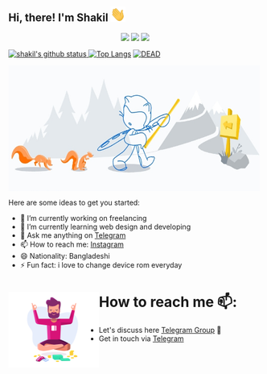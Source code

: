 ## Hi, there! I'm Shakil  <img src="https://github.com/mdkaiom95/mdkaiom95/blob/master/Hi.gif" width="30px">


<p align="center">
<a href="https://github.com/mdkaiom95"> <img src="https://img.shields.io/badge/-Github-000?style=flat&logo=Github&logoColor=white" /></a>
<a href="https://www.instagram.com/md_kaium_hossain"> <img src="https://img.shields.io/badge/-Instagram-c13584?style=flat&labelColor=c13584&logo=instagram&logoColor=white" /></a>
<a href="mailto:mdkaiom95@gmail.com"> <img src="https://img.shields.io/badge/-Gmail-c14438?style=flat&logo=Gmail&logoColor=white" /></p></a>

[![shakil's github status](https://github-readme-stats.vercel.app/api?username=mdkaiom95&show_icons=true&count_private=true&hide_border=false&title_color=eb0029&icon_color=eb0029&include_all_commits=true)
![Top Langs](https://github-readme-stats.vercel.app/api/top-langs/?username=mdkaiom95&layout=compact&hide_border=false&title_color=eb0029)](https://github.com/mdkaiom95) 
<a href="https://t.me/freakyos"><img alt="DEAD" src="https://img.shields.io/badge/dynamic/json?logo=telegram&label=%40freakyos&labelColor=282c34&suffix=+members&color=eb0029&query=%24.data.totalSubs&url=https%3A%2F%2Fapi.spencerwoo.com%2Fsubstats%2F%3Fsource%3Dtelegram%26queryKey%3Dfreakyos&longCache=true"/></a>

<img align="center" width="500" height="250"
src="https://github.com/mdkaiom95/mdkaiom95/blob/master/Logo.png?raw=true">

Here are some ideas to get you started:

- 🔭 I’m currently working on freelancing
- 🌱 I’m currently learning web design and developing
- 💬 Ask me anything on <a href="https://t.me/Shakil29">Telegram</a>
- 📫 How to reach me: <a href="https://www.instagram.com/md_kaium_hossain">Instagram<a/>
- 😄 Nationality: Bangladeshi
- ⚡ Fun fact: i love to change device rom everyday 
  
# How to reach me 📫: <img align="left" width="180" height="150" src="https://github.com/mdkaiom95/mdkaiom95/blob/master/080f909da46192c0db62b76330302b0c.gif?raw=true">
- Let's discuss here <a href="https://t.me/AlpineProton"> Telegram Group</a> 🏓
- Get in touch via <a href="https://t.me/Shakil29">Telegram</a>
